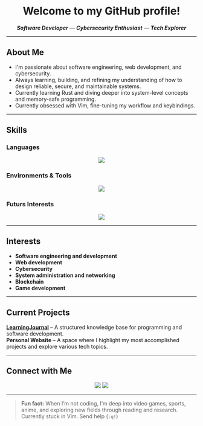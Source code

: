 <h1 align="center">Welcome to my GitHub profile!</h1>
<p align="center">
  <i><b>Software Developer</b> — <b>Cybersecurity Enthusiast</b> — <b>Tech Explorer</b></i>
</p>

---

## About Me  

* I'm passionate about software engineering, web development, and cybersecurity. 
* Always learning, building, and refining my understanding of how to design reliable, secure, and maintainable systems. 
* Currently learning Rust and diving deeper into system-level concepts and memory-safe programming.
* Currently obsessed with Vim, fine-tuning my workflow and keybindings.  

---

## Skills 

### Languages  
<p align="center">
  <img src="https://skillicons.dev/icons?i=c,cpp,cs,java,rust,html,css,js,ruby,php" />
</p>

### Environments & Tools 
<p align="center">
  <img src="https://skillicons.dev/icons?i=linux,vim,git,github,vscode,visualstudio,idea,arduino,godot,mysql,markdown" />
</p>

### Futurs Interests
<p align="center">
  <img src="https://skillicons.dev/icons?i=typescript,angular,react,go,zig,lua" />
</p>

---

## Interests  
- **Software engineering and development**
- **Web development**
- **Cybersecurity**
- **System administration and networking**
- **Blockchain**
- **Game development**
---

## Current Projects  

[**LearningJournal**](https://github.com/AlimouDiallo367/LearningJournal) – A structured knowledge base for programming and software development.  
**Personal Website** – A space where I highlight my most accomplished projects and explore various tech topics.

---

## Connect with Me  
<p align="center">
  <a href="https://github.com/AlimouDiallo367"><img src="https://img.shields.io/badge/GitHub-100000?style=for-the-badge&logo=github" /></a>
  <a href="https://linkedin.com/"><img src="https://img.shields.io/badge/LinkedIn-0A66C2?style=for-the-badge&logo=linkedin" /></a>
</p>

---

> **Fun fact:** When I’m not coding, I’m deep into video games, sports, anime, and exploring new fields through reading and research.  
Currently stuck in Vim. Send help (`:q!`)
